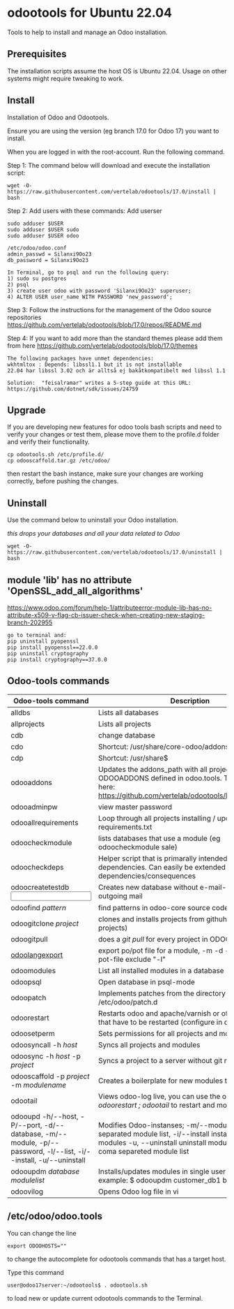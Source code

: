 # odootools for Ubuntu 22.04

Tools to help to install and manage an Odoo installation.

## Prerequisites

The installation scripts assume the host OS is Ubuntu 22.04. Usage on other
systems might require tweaking to work.

## Install

Installation of Odoo and Odootools.

Ensure you are using the version (eg branch 17.0 for Odoo 17) you want to install.

When you are logged in with the root-account. Run the following command.

Step 1: The command below will download and execute the installation script:
```
wget -O- https://raw.githubusercontent.com/vertelab/odootools/17.0/install | bash
```

Step 2: Add users with these commands:
Add userser
```
sudo adduser $USER
sudo adduser $USER sudo
sudo adduser $USER odoo

/etc/odoo/odoo.conf
admin_passwd = Silanxi9Oo23
db_password = Silanxi9Oo23

In Terminal, go to psql and run the following query:
1) sudo su postgres
2) psql
3) create user odoo with password 'Silanxi9Oo23' superuser;
4) ALTER USER user_name WITH PASSWORD 'new_password';

```
Step 3: Follow the instructions for the management of the Odoo source repositories
https://github.com/vertelab/odootools/blob/17.0/repos/README.md

Step 4: If you want to add more than the standard themes please add them from here
https://github.com/vertelab/odootools/blob/17.0/themes

```
The following packages have unmet dependencies:
wkhtmltox : Depends: libssl1.1 but it is not installable
22.04 har libssl 3.02 och är alltså ej bakåtkompatibelt med libssl 1.1

Solution:  "feisalramar" writes a 5-step guide at this URL: https://github.com/dotnet/sdk/issues/24759
```

## Upgrade

If you are developing new features for odoo tools bash scripts and need to verify your changes
or test them, please move them to the profile.d folder and verify their functionality.

```
cp odootools.sh /etc/profile.d/
cp odooscaffold.tar.gz /etc/odoo/
```

then restart the bash instance, make sure your changes are working correctly, before pushing the changes.

## Uninstall

Use the command below to uninstall your Odoo installation.

*this drops your databases and all your data related to Odoo*
```
wget -O- https://raw.githubusercontent.com/vertelab/odootools/17.0/uninstall | bash
```

## module 'lib' has no attribute 'OpenSSL_add_all_algorithms'
https://www.odoo.com/forum/help-1/attributeerror-module-lib-has-no-attribute-x509-v-flag-cb-issuer-check-when-creating-new-staging-branch-202955
```
go to terminal and:
pip uninstall pyopenssl
pip install pyopenssl==22.0.0
pip uninstall cryptography
pip install cryptography==37.0.0
```

## Odoo-tools commands

Odoo-tools command |Description
--- | ---
 alldbs                    | Lists all databases
 allprojects               | Lists all projects
 cdb                       | change database
 cdo                       | Shortcut: /usr/share/core-odoo/addons$
 cdp                       | Shortcut: /usr/share$
 odooaddons                | Updates the addons_path with all project according to ODOOADDONS defined in odoo.tools. These are stored here: https://github.com/vertelab/odootools/blob/17.0/repos/
 odooadminpw               | view master password
 odooallrequirements       | Loop through all projects installing / updating requirements.txt
 odoocheckmodule   <module>        | lists databases that use a module (eg odoocheckmodule sale)
 odoocheckdeps             | Helper script that is primarally intended to find missing dependencies. Can easily be extended to also show dependencies/consequences
 odoocreatetestdb <database name> <input file or stdin> | Creates new database without e-mail-settings for outgoing mail
 odoofind *pattern*        | find patterns in odoo-core source code
 odoogitclone *project*    | clones and installs projects from githuh (vertel-projects)
 odoogitpull    | does a *git pull* for every project in ODOOADDONS
 [odoolangexport](https://github.com/vertelab/odootools/blob/17.0/odoolangexport.pdf)    | export po/pot file for a module, -m <module> -d <database> -l <language>. To export a pot-file exclude "-l"
 odoomodules <database>    | List all installed modules in a database
 odoopsql <database>       | Open database in psql-mode
 odoopatch                 | Implements patches from the directory /etc/odoo/patch.d
 odoorestart               | Restarts odoo and apache/varnish or other systems that have to be restarted (configure in odoo.tools)
 odoosetperm               | Sets permissions for all projects and modules
 odoosyncall -h *host*     | Syncs all projects and modules
 odoosync -h *host* -p *project* | Syncs a project to a server without git meta data
 odooscaffold -p *project* -m *modulename* | Creates a boilerplate for new modules to work from
 odootail                  | Views odoo-log live, you can use the one-liner *odoorestart ; odootail* to restart and monitor odoo
odooupd -h/--host, -P/--port, -d/--database, -m/--module, -p/--password, -l/--list, -i/--install, -u/--uninstall | Modifies Odoo-instanses; -m/--module=	comma separated  module list, -i/--install	install or upgrade modules  -u, --uninstall	uninstall modules, -c/--check coma separeted module list
odooupdm *database* *modulelist*      | Installs/updates modules in single user mode. For example: $ odooupdm customer_db1 base
 odoovilog                 | Opens Odoo log file in vi


 ## /etc/odoo/odoo.tools
 You can change the line
 ```
 export ODOOHOSTS=""
 ```
 to change the autocomplete for odootools commands that has a target host.

Type this command
 ```
user@odoo17server:~/odootools$ . odootools.sh
 ```
to load new or update current odootools commands to the Terminal.

